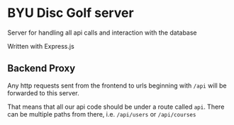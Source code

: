 # BYU Disc Golf server

Server for handling all api calls and interaction with the database

Written with Express.js

## Backend Proxy

Any http requests sent from the frontend to urls beginning with `/api` will be forwarded to this server.

That means that all our api code should be under a route called `api`.  There can be multiple paths from there, i.e. `/api/users` or `/api/courses`